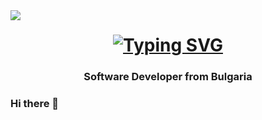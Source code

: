 <img align="left" src="https://visitor-badge.laobi.icu/badge?page_id=Yosif43.Yosif43&left_color=red&right_color=green&left_text=Hello%20Visitors" />

<h1 align="center">
  <a href="https://git.io/typing-svg"><img src="https://readme-typing-svg.demolab.com?font=Fira+Code&pause=1000&color=285DFF&background=A3FF7200&random=false&width=435&lines=Hello+I'm+Yosif" alt="Typing SVG" /></a>
</h1>

<h3 align="center">Software Developer from Bulgaria</h3>

### Hi there 👋

<!--
**Yosif43/Yosif43** is a ✨ _special_ ✨ repository because its `README.md` (this file) appears on your GitHub profile.

Here are some ideas to get you started:

- 🔭 I’m currently working on ...
- 🌱 I’m currently learning ...
- 👯 I’m looking to collaborate on ...
- 🤔 I’m looking for help with ...
- 💬 Ask me about ...
- 📫 How to reach me: ...
- 😄 Pronouns: ...
- ⚡ Fun fact: ...
-->
